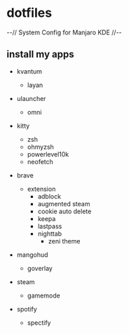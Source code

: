 # dotfiles

--// System Config for Manjaro KDE //--


## install my apps

- kvantum
    - layan

- ulauncher
    - omni

- kitty
    - zsh
    - ohmyzsh
    - powerlevel10k
    - neofetch

- brave
    - extension
        - adblock
        - augmented steam
        - cookie auto delete
        - keepa
        - lastpass
        - nighttab
            - zeni theme

- mangohud
    - goverlay

- steam
    - gamemode

- spotify
    - spectify

